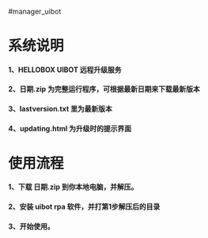 #manager_uibot
# 系统说明

#### 1、HELLOBOX UIBOT 远程升级服务
#### 2、日期.zip 为完整运行程序，可根据最新日期来下载最新版本
#### 3、lastversion.txt 里为最新版本
#### 4、updating.html 为升级时的提示界面

# 使用流程

#### 1、下载 日期.zip 到你本地电脑，并解压。
#### 2、安装 uibot rpa 软件，并打第1步解压后的目录
#### 3、开始使用。
